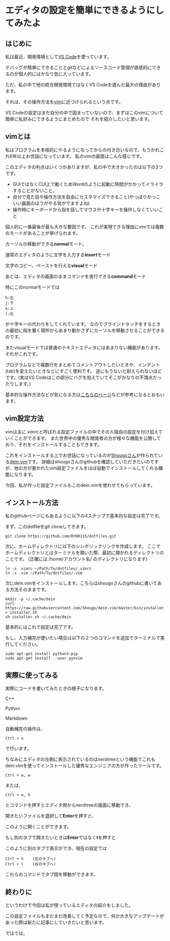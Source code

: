 # エディタの設定を簡単にできるようにしてみたよ

## はじめに

私は最近、開発環境として[VS Code](https://code.visualstudio.com/)を使っています。

デバッグが簡単にできることとgitなどによるソースコード管理が直感的にできるのが個人的にはかなり気に入っています。

ただ、私の中で他の統合開発環境ではなくVS Codeを選んだ最大の理由があります。

それは、その操作方法を[vim](https://www.vim.org/)に近づけられるという点です。

VS Codeの設定はまだ自分の中で固まっていないので、まずはこのvimについて簡単に私好みにできるようにまとめたので
それを紹介したいと思います。

## vimとは
私はプログラムを本格的にやるようになってからの付き合いなので、もうかれこれ6年以上お世話になっています。
私のvimの画面はこんな感じです。


このエディタの利点はいくつかありますが、私の中で大きかったのは以下の3つです。

* GUIではなくCUI上で動くためWordのように起動に時間がかかってイライラすることがないこと。
* 自分で見た目や操作方法を自由にカスタマイズできること(やっぱりかっこいい画面のほうがやる気がでますよね)
* 操作時にキーボードから指を話してマウスや十字キーを操作しなくていいこと

個人的に一番最後が最も大きな要因です。
これが実現できる理由にvimでは複数のモードがあることが挙げられます。

カーソルの移動ができる**normal**モード。

通常のエディタのように文字を入力する**insert**モード

文字のコピー、ペーストを行える**visual**モード

あとは、エディタの画面のままコマンドを実行できる**command**モード

特にこのnormalモードでは

	h:左
	j:下
	k:上
	l:右

が十字キーの代わりをしてくれています。
なのでブラインドタッチをするときの最初に指を置く場所からあまり動かさずにカーソルを移動させることができるのです。

またvisualモードでは普通のテキストエディタにはあまりない機能があります。
それがこれです。


プログラムなどで複数行をまとめてコメントアウトしたいときや、インデント(tab)を変えたいときなどにすごく便利です。
逆にもうないと耐えられないほどです。(実はVS Codeはこの部分にバグを抱えていてそこがかなりの不満点だったりします。)

基本的な操作方法などが気になる方は[こちらのページ](https://qiita.com/tomoya1993/items/7b7dfffd3553e55601ef)などが参考になるとおもいます。

## vim設定方法
vimは主に.vimrcと呼ばれる設定ファイルの中でその人独自の設定を付け加えていくことができます。
また世界中の優秀な開発者の方が様々な機能を公開しており、それをインストールすることもできます。

これをインストールする上でお世話になっているのが[Shougoさん](https://github.com/Shougo)が作られている[dein.vim](https://github.com/Shougo/dein.vim)です。
詳細はshougoさんのgithubを確認していただきたいのですが、他の方が書かれたvim設定ファイルをほぼ自動でインストールしてくれる機能になります。

今回、私が作った設定ファイルもこのdein.vimを使わせてもらっています。


## インストール方法
私のgithubページにもあるように以下の4ステップで基本的な設定は完了です。

まず、このdotfileをgit cloneしてきます。

	git clone https://github.com/RYO0115/dotfiles.git

次に、ホームディレクトリに以下のシンボリックリンクを作成します。
ここでホームディレクトリとはターミナルを開いた際、最初に開かれるディレクトリのことです。
(正確には /home/アカウント名/ のディレクトリになります)

	ln -s .vimrc ~/Path/To/dotfiles/.vimrc
	ln -s .vim ~/Path/To/dotfiles/.vim

次にdein.vimをインストールします。こちらはshougoさんのgithubに書いてある方法そのままです。

	mkdir -p ~/.cache/dein
	curl https://raw.githubusercontent.com/Shougo/dein.vim/master/bin/installer.sh > installer.sh
	sh installer.sh ~/.cache/dein

基本的にはこれで設定は完了です。

もし、入力補完が使いたい場合は以下の２つのコマンドを追加でターミナルで実行してください。

	sudo apt-get install python3-pip
	sudo apt-get install --user pynvim

## 実際に使ってみる

実際にコードを書いてみたときの様子になります。

C++


Python


Markdown


自動補完の操作は、


	Ctrl + n

で行います。


ちなみにエディタの左側に表示されているのはnerdtreeという機能でこれもdein.vimを使ってインストールした優秀なエンジニアの方が作ったツールです。

	Ctrl + w, w

または、

	Ctrl + w, h

とコマンドを押すとエディタ側からnerdtreeの画面に移動でき、

開きたいファイルを選択して**Enter**を押すと、


このように開くことができます。

もし別のタブで開きたいときは**Enter**ではなく**t**を押すと

このように別のタブで表示ができ、現在の設定では

	Ctrl + h	(左のタブへ)
	Ctrl + l	(右のタブへ)

これらのコマンドでタブ間を移動ができます。


## 終わりに
というわけで今回は私が使っているエディタの紹介をしました。

この設定ファイルもまだまだ改善してく予定なので、何か大きなアップデートがあった際は新たに記事にしていきたいと思います。

ではでは。

